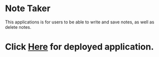 # Note Taker

This applications is for users to be able to write and save notes, as well as delete notes.

# Click [Here](https://infinite-mesa-25494.herokuapp.com/) for deployed application.

